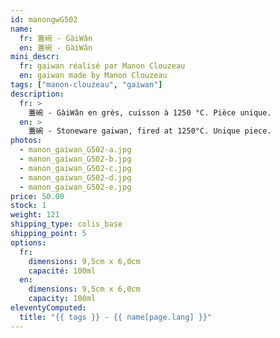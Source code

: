 ```yaml
---
id: manongwG502
name:
  fr: 蓋碗 - GàiWǎn
  en: 蓋碗 - GàiWǎn
mini_descr:
  fr: gaiwan réalisé par Manon Clouzeau
  en: gaiwan made by Manon Clouzeau
tags: ["manon-clouzeau", "gaiwan"]
description:
  fr: >
    蓋碗 - GàiWǎn en grès, cuisson à 1250 °C. Pièce unique.
  en: >
    蓋碗 - Stoneware gaiwan, fired at 1250°C. Unique piece.
photos:
  - manon_gaiwan_G502-a.jpg
  - manon_gaiwan_G502-b.jpg
  - manon_gaiwan_G502-c.jpg
  - manon_gaiwan_G502-d.jpg
  - manon_gaiwan_G502-e.jpg
price: 50.00
stock: 1
weight: 121
shipping_type: colis_base
shipping_point: 5
options:
  fr:
    dimensions: 9,5cm x 6,0cm
    capacité: 100ml
  en:
    dimensions: 9,5cm x 6,0cm
    capacity: 100ml
eleventyComputed:
  title: "{{ tags }} - {{ name[page.lang] }}"
---
```

